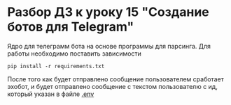 # Разбор ДЗ к уроку 15 "Создание ботов для Telegram"

Ядро для телеграмм бота на основе программы для парсинга. Для работы необходимо поставить зависимости

```
pip install -r requirements.txt

```
После того как будет отправлено сообщение пользователем сработает эхобот, и будет отправлено сообщение с текстом 
пользователю с ид, который указан в файле [.env](.env)
